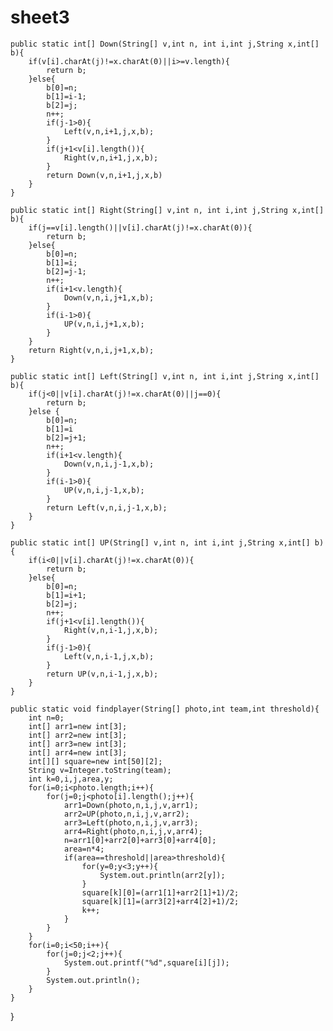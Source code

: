 # sheet3

    public static int[] Down(String[] v,int n, int i,int j,String x,int[] b){
        if(v[i].charAt(j)!=x.charAt(0)||i>=v.length){
            return b;
        }else{
            b[0]=n;
            b[1]=i-1;
            b[2]=j;
            n++;
            if(j-1>0){
                Left(v,n,i+1,j,x,b);
            }
            if(j+1<v[i].length()){
                Right(v,n,i+1,j,x,b);
            }
            return Down(v,n,i+1,j,x,b)
        }
    }

    public static int[] Right(String[] v,int n, int i,int j,String x,int[] b){
        if(j==v[i].length()||v[i].charAt(j)!=x.charAt(0)){
            return b;
        }else{
            b[0]=n;
            b[1]=i;
            b[2]=j-1;
            n++;
            if(i+1<v.length){
                Down(v,n,i,j+1,x,b);
            }
            if(i-1>0){
                UP(v,n,i,j+1,x,b);
            }
        }
        return Right(v,n,i,j+1,x,b);
    }

    public static int[] Left(String[] v,int n, int i,int j,String x,int[] b){
        if(j<0||v[i].charAt(j)!=x.charAt(0)||j==0){
            return b;
        }else {
            b[0]=n;
            b[1]=i
            b[2]=j+1;
            n++;
            if(i+1<v.length){
                Down(v,n,i,j-1,x,b);
            }
            if(i-1>0){
                UP(v,n,i,j-1,x,b);
            }
            return Left(v,n,i,j-1,x,b);
        }
    }

    public static int[] UP(String[] v,int n, int i,int j,String x,int[] b){
        if(i<0||v[i].charAt(j)!=x.charAt(0)){
            return b;
        }else{
            b[0]=n;
            b[1]=i+1;
            b[2]=j;
            n++;
            if(j+1<v[i].length()){
                Right(v,n,i-1,j,x,b);
            }
            if(j-1>0){
                Left(v,n,i-1,j,x,b);
            }
            return UP(v,n,i-1,j,x,b);
        }
    }

    public static void findplayer(String[] photo,int team,int threshold){
        int n=0;
        int[] arr1=new int[3];
        int[] arr2=new int[3];
        int[] arr3=new int[3];
        int[] arr4=new int[3];
        int[][] square=new int[50][2];
        String v=Integer.toString(team);
        int k=0,i,j,area,y;
        for(i=0;i<photo.length;i++){
            for(j=0;j<photo[i].length();j++){
                arr1=Down(photo,n,i,j,v,arr1);
                arr2=UP(photo,n,i,j,v,arr2);
                arr3=Left(photo,n,i,j,v,arr3);
                arr4=Right(photo,n,i,j,v,arr4);
                n=arr1[0]+arr2[0]+arr3[0]+arr4[0];
                area=n*4;
                if(area==threshold||area>threshold){
                    for(y=0;y<3;y++){
                        System.out.println(arr2[y]);
                    }
                    square[k][0]=(arr1[1]+arr2[1]+1)/2;
                    square[k][1]=(arr3[2]+arr4[2]+1)/2;
                    k++;
                }
            }
        }
        for(i=0;i<50;i++){
            for(j=0;j<2;j++){
                System.out.printf("%d",square[i][j]);
            }
            System.out.println();
        }
    }
}
